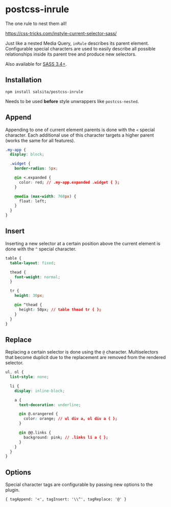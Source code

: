 # postcss-inrule

The one rule to nest them all!

https://css-tricks.com/instyle-current-selector-sass/

Just like a nested Media Query, `inRule` describes its parent element. Configurable special characters are used to easily describe all possible relationships inside its parent tree and produce new selectors.

Also available for [SASS 3.4+](https://github.com/salsita/inStyle).

## Installation

`npm install salsita/postcss-inrule`

Needs to be used **before** style unwrappers like `postcss-nested`.

## Append

Appending to one of current element parents is done with the `<` special character. Each additional use of this character targets a higher parent (works the same for all features).

```css
.my-app {
  display: block;

  .widget {
    border-radius: 5px;

    @in <.expanded {
      color: red; // .my-app.expanded .widget { };
    }

    @media (max-width: 768px) {
      float: left;
    }
  }
}
```

## Insert

Inserting a new selector at a certain position above the current element is done with the `^` special character.

```Css
table {
  table-layout: fixed;

  thead {
    font-weight: normal;
  }

  tr {
    height: 30px;

    @in ^thead {
      height: 50px; // table thead tr { };
    }
  }
}
```

## Replace

Replacing a certain selector is done using the `@` character. Multiselectors that become duplicit due to the replacement are removed from the rendered selector.

```Css
ul, ol {
  list-style: none;

  li {
    display: inline-block;

    a {
      text-decoration: underline;

      @in @.orangered {
        color: orange; // ul div a, ol div a { };
      }

      @in @@.links {
        background: pink; // .links li a { };
      }
    }
  }
}
```

## Options

Special character tags are configurable by passing new options to the plugin.

`{ tagAppend: '<', tagInsert: '\\^', tagReplace: '@' }`
